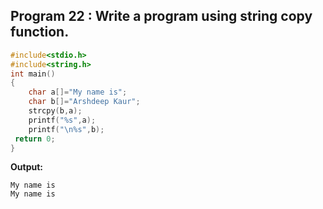 ## Program 22 : Write a program using string copy function.
```c
#include<stdio.h>
#include<string.h>
int main()
{
    char a[]="My name is";
    char b[]="Arshdeep Kaur";
    strcpy(b,a);
    printf("%s",a);
    printf("\n%s",b);
 return 0;
}
```
**Output:**
```
My name is
My name is
